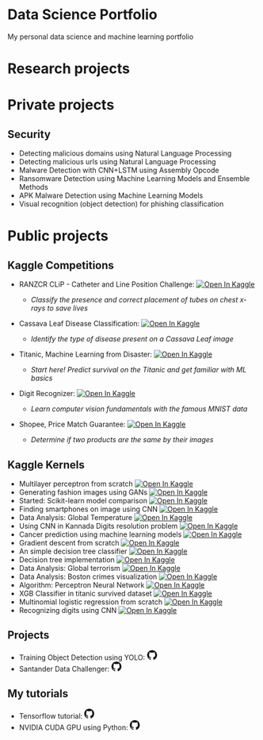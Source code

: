 # Data Science Portfolio

My personal data science and machine learning portfolio

# Research projects

# Private projects

## Security 
- Detecting malicious domains using Natural Language Processing
- Detecting malicious urls using Natural Language Processing
- Malware Detection with CNN+LSTM using Assembly Opcode
- Ransomware Detection using Machine Learning Models and Ensemble Methods
- APK Malware Detection using Machine Learning Models 
- Visual recognition (object detection) for phishing classification

# Public projects
## Kaggle Competitions 
- RANZCR CLiP - Catheter and Line Position Challenge: <a href="https://www.kaggle.com/c/ranzcr-clip-catheter-line-classification"><img src="https://kaggle.com/static/images/open-in-kaggle.svg" alt="Open In Kaggle"></a>
  * *Classify the presence and correct placement of tubes on chest x-rays to save lives* 
  
- Cassava Leaf Disease Classification: <a href="https://www.kaggle.com/c/cassava-leaf-disease-classification"><img src="https://kaggle.com/static/images/open-in-kaggle.svg" alt="Open In Kaggle"></a>
  * *Identify the type of disease present on a Cassava Leaf image* 
  
- Titanic, Machine Learning from Disaster: <a href="https://www.kaggle.com/c/titanic"><img src="https://kaggle.com/static/images/open-in-kaggle.svg" alt="Open In Kaggle"></a>
  * *Start here! Predict survival on the Titanic and get familiar with ML basics* 
  
- Digit Recognizer: <a href="https://www.kaggle.com/c/digit-recognizer"><img src="https://kaggle.com/static/images/open-in-kaggle.svg" alt="Open In Kaggle"></a>
  * *Learn computer vision fundamentals with the famous MNIST data* 
 
- Shopee, Price Match Guarantee: <a href="https://www.kaggle.com/c/shopee-product-matching"><img src="https://kaggle.com/static/images/open-in-kaggle.svg" alt="Open In Kaggle"></a>
  * *Determine if two products are the same by their images* 

## Kaggle Kernels 
- Multilayer perceptron from scratch <a href="https://www.kaggle.com/vitorgamalemos/multilayer-perceptron-from-scratch"><img src="https://kaggle.com/static/images/open-in-kaggle.svg" alt="Open In Kaggle"></a>
- Generating fashion images using GANs <a href="https://www.kaggle.com/vitorgamalemos/generating-fashion-with-gans"><img src="https://kaggle.com/static/images/open-in-kaggle.svg" alt="Open In Kaggle"></a>
- Started: Scikit-learn model comparison <a href="https://www.kaggle.com/vitorgamalemos/scikit-learn-model-comparison"><img src="https://kaggle.com/static/images/open-in-kaggle.svg" alt="Open In Kaggle"></a>
- Finding smartphones on image using CNN <a href="https://www.kaggle.com/vitorgamalemos/finding-cellphone-on-image-using-cnn"><img src="https://kaggle.com/static/images/open-in-kaggle.svg" alt="Open In Kaggle"></a>
- Data Analysis: Global Temperature <a href="https://www.kaggle.com/vitorgamalemos/is-global-temperature-rising"><img src="https://kaggle.com/static/images/open-in-kaggle.svg" alt="Open In Kaggle"></a>
- Using CNN in Kannada Digits resolution problem <a href="https://www.kaggle.com/vitorgamalemos/using-cnn-in-kannada-digits-resolution"><img src="https://kaggle.com/static/images/open-in-kaggle.svg" alt="Open In Kaggle"></a>
- Cancer prediction using machine learning models <a href="https://www.kaggle.com/vitorgamalemos/cancer-prediction"><img src="https://kaggle.com/static/images/open-in-kaggle.svg" alt="Open In Kaggle"></a>
- Gradient descent from scratch <a href="https://www.kaggle.com/vitorgamalemos/gradient-descent-from-scratch"><img src="https://kaggle.com/static/images/open-in-kaggle.svg" alt="Open In Kaggle"></a>
- An simple decision tree classifier <a href="https://www.kaggle.com/vitorgamalemos/simple-decision-tree"><img src="https://kaggle.com/static/images/open-in-kaggle.svg" alt="Open In Kaggle"></a>
- Decision tree implementation <a href="https://www.kaggle.com/vitorgamalemos/using-decision-treev"><img src="https://kaggle.com/static/images/open-in-kaggle.svg" alt="Open In Kaggle"></a>
- Data Analysis: Global terrorism <a href="https://www.kaggle.com/vitorgamalemos/an-analysis-of-terrorism-around-the-world"><img src="https://kaggle.com/static/images/open-in-kaggle.svg" alt="Open In Kaggle"></a>
- Data Analysis: Boston crimes visualization <a href="https://www.kaggle.com/vitorgamalemos/visualization-boston-crimes"><img src="https://kaggle.com/static/images/open-in-kaggle.svg" alt="Open In Kaggle"></a>
- Algorithm: Perceptron Neural Network <a href="https://www.kaggle.com/vitorgamalemos/perceptron-neural-network"><img src="https://kaggle.com/static/images/open-in-kaggle.svg" alt="Open In Kaggle"></a>
- XGB Classifier in titanic survived dataset <a href="https://www.kaggle.com/vitorgamalemos/xgb-in-titanic-survived"><img src="https://kaggle.com/static/images/open-in-kaggle.svg" alt="Open In Kaggle"></a>
- Multinomial logistic regression from scratch <a href="https://www.kaggle.com/vitorgamalemos/multinomial-logistic-regression-from-scratch"><img src="https://kaggle.com/static/images/open-in-kaggle.svg" alt="Open In Kaggle"></a>
- Recognizing digits using CNN <a href="https://www.kaggle.com/vitorgamalemos/recognizing-digits-using-cnn"><img src="https://kaggle.com/static/images/open-in-kaggle.svg" alt="Open In Kaggle"></a>

## Projects
- Training Object Detection using YOLO:  <a href="https://github.com/vitorglemos/yolo-object-detection"><img src="https://github.com/vitorglemos/data-science-portfolio/blob/main/icons/GitHub-Mark-32px.png?raw=true" width="20" height="20" alt="Open In Github"></a>
- Santander Data Challenger: <a href="https://github.com/vitorglemos/santander-data-challenger"><img src="https://github.com/vitorglemos/data-science-portfolio/blob/main/icons/GitHub-Mark-32px.png?raw=true" width="20" height="20" alt="Open In Github"></a>


## My tutorials 
- Tensorflow tutorial:  <a href="https://github.com/vitorglemos/tensorflow-basic-operations"><img src="https://github.com/vitorglemos/data-science-portfolio/blob/main/icons/GitHub-Mark-32px.png?raw=true" width="20" height="20" alt="Open In Github"></a>
- NVIDIA CUDA GPU using Python: <a href="https://github.com/vitorglemos/nvidia-cunn-tutorial-python"><img src="https://github.com/vitorglemos/data-science-portfolio/blob/main/icons/GitHub-Mark-32px.png?raw=true" width="20" height="20" alt="Open In Github"></a>
